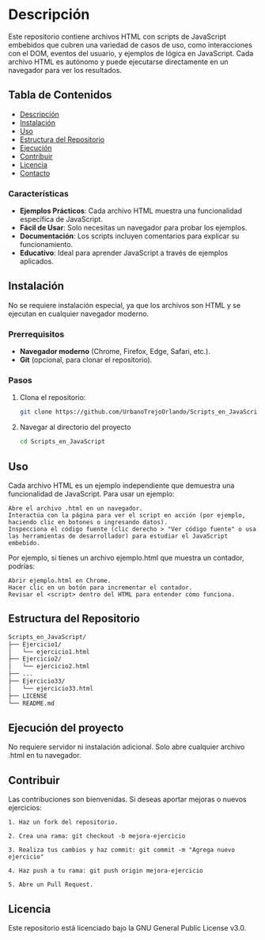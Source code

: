 # Descripción
Este repositorio contiene archivos HTML con scripts de JavaScript embebidos que cubren una variedad de casos de uso, como interacciones con el DOM, eventos del usuario, y ejemplos de lógica en JavaScript. Cada archivo HTML es autónomo y puede ejecutarse directamente en un navegador para ver los resultados.

## Tabla de Contenidos
- [Descripción](#Descripción)
- [Instalación](#instalación)
- [Uso](#Uso)
- [Estructura del Repositorio](#estructura-del-repositorio)
- [Ejecución](#Ejecución-del-proyecto)
- [Contribuir](#contribuir)
- [Licencia](#licencia)
- [Contacto](#contacto)

### Características
- **Ejemplos Prácticos**: Cada archivo HTML muestra una funcionalidad específica de JavaScript.
- **Fácil de Usar**: Solo necesitas un navegador para probar los ejemplos.
- **Documentación**: Los scripts incluyen comentarios para explicar su funcionamiento.
- **Educativo**: Ideal para aprender JavaScript a través de ejemplos aplicados.

## Instalación
No se requiere instalación especial, ya que los archivos son HTML y se ejecutan en cualquier navegador moderno.

### Prerrequisitos
- **Navegador moderno** (Chrome, Firefox, Edge, Safari, etc.).
- **Git** (opcional, para clonar el repositorio).

### Pasos
1. Clona el repositorio:
   ```bash
   git clone https://github.com/UrbanoTrejoOrlando/Scripts_en_JavaScript.git
   ```
2. Navegar al directorio del proyecto
   ```bash
   cd Scripts_en_JavaScript
   ```
## Uso
Cada archivo HTML es un ejemplo independiente que demuestra una funcionalidad de JavaScript. Para usar un ejemplo:

    Abre el archivo .html en un navegador.
    Interactúa con la página para ver el script en acción (por ejemplo, haciendo clic en botones o ingresando datos).
    Inspecciona el código fuente (clic derecho > "Ver código fuente" o usa las herramientas de desarrollador) para estudiar el JavaScript embebido.

Por ejemplo, si tienes un archivo ejemplo.html que muestra un contador, podrías:

    Abrir ejemplo.html en Chrome.
    Hacer clic en un botón para incrementar el contador.
    Revisar el <script> dentro del HTML para entender cómo funciona.

## Estructura del Repositorio
```bash
Scripts_en_JavaScript/
├── Ejercicio1/
│   └── ejercicio1.html
├── Ejercicio2/
│   └── ejercicio2.html
├── ...
├── Ejercicio33/
│   └── ejercicio33.html
├── LICENSE
└── README.md
```
## Ejecución del proyecto
No requiere servidor ni instalación adicional. Solo abre cualquier archivo .html en tu navegador.

## Contribuir
Las contribuciones son bienvenidas. Si deseas aportar mejoras o nuevos ejercicios:

    1. Haz un fork del repositorio.

    2. Crea una rama: git checkout -b mejora-ejercicio

    3. Realiza tus cambios y haz commit: git commit -m "Agrega nuevo ejercicio"

    4. Haz push a tu rama: git push origin mejora-ejercicio

    5. Abre un Pull Request.

## Licencia

Este repositorio está licenciado bajo la GNU General Public License v3.0.
